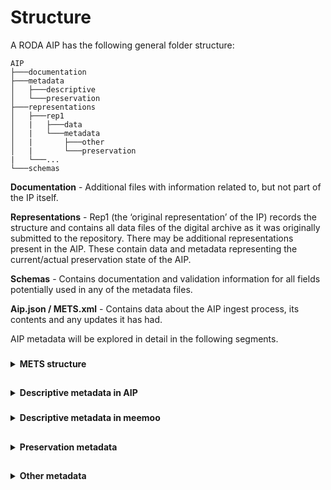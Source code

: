 # Structure

A RODA AIP has the following general folder structure:

```
AIP
├───documentation
├───metadata
│   ├───descriptive
│   └───preservation
├───representations
│   ├───rep1
│   |   ├───data
│   |   └───metadata
│   |       ├───other
│   |       └───preservation
|   └───...
└───schemas
```

**Documentation** - Additional files with information related to, but not part of the IP itself.

**Representations** - Rep1 (the ‘original representation’ of the IP) records the structure and contains all data files of the digital archive as it was originally submitted to the repository. There may be additional representations present in the AIP. These contain data and metadata representing the current/actual preservation state of the AIP.

**Schemas** - Contains documentation and validation information for all fields potentially used in any of the metadata files.

**Aip.json / METS.xml** - Contains data about the AIP ingest process, its contents and any updates it has had.

AIP metadata will be explored in detail in the following segments.

###
<details><summary><b>METS structure</b></summary>
	
A RODA METS file contains following sections:
	
- **MetsHdr** containing references to all agents involved in making this METS file.
- **DmdSec** containing references to all descriptive metadata files.
- **AmdSec** containing references to digital provenance PREMIS events.
- **FileSec** containing references to all AIP data files and their technical information (e.g. checksum, creationdate, ...).
- **StructMap** containing references to the AIP data files and their original directory structure. Also includes potential references to ancestral AIPs.
	
Example METS:
	
```xml
<?xml version="1.0" encoding="UTF-8" standalone="yes"?>
<mets xmlns:xsi="http://www.w3.org/2001/XMLSchema-instance" xmlns:sip="https://DILCIS.eu/XML/METS/SIPExtensionMETS" xmlns="http://www.loc.gov/METS/" xmlns:csip="https://DILCIS.eu/XML/METS/CSIPExtensionMETS" xmlns:xlink="http://www.w3.org/1999/xlink" OBJID="a83362bb-fc63-44a1-87e5-c28384f1441c" LABEL="" TYPE="Other" csip:OTHERTYPE="type" csip:CONTENTINFORMATIONTYPE="MIXED" PROFILE="NOT_DEFINED" xsi:schemaLocation="http://www.loc.gov/METS/ schemas/mets1_12.xsd http://www.w3.org/1999/xlink schemas/xlink.xsd https://dilcis.eu/XML/METS/CSIPExtensionMETS schemas/DILCISExtensionMETS.xsd https://dilcis.eu/XML/METS/SIPExtensionMETS schemas/DILCISExtensionSIPMETS.xsd">
    <metsHdr CREATEDATE="2022-01-06T12:35:53.636Z" LASTMODDATE="2022-01-06T12:35:53.636Z" RECORDSTATUS="NEW" csip:OAISPACKAGETYPE="AIP">
        <agent ROLE="CREATOR" TYPE="OTHER" OTHERTYPE="SOFTWARE">
            <name>RODA plugin: Create E-ARK AIP manifest files (METS.xml)</name>
            <note csip:NOTETYPE="SOFTWARE VERSION">1.0</note>
        </agent>
        <agent ROLE="OTHER" OTHERROLE="SUBMITTER" TYPE="INDIVIDUAL">
            <name>jelle</name>
            <note csip:NOTETYPE="IDENTIFICATIONCODE">jelle</note>
        </agent>
    </metsHdr>
    <dmdSec ID="uuid-14A2D5FD-3C4E-4B12-A55D-2AF56AF034FC" CREATED="2022-01-06T12:35:53.641Z" STATUS="CURRENT">
        <mdRef ID="scala.xml" LOCTYPE="URL" MDTYPE="EAD" MDTYPEVERSION="2002" xlink:type="simple" xlink:href="metadata/descriptive/scala.xml" MIMETYPE="application/xml" SIZE="722" CREATED="2022-01-06T12:35:53.641Z" CHECKSUM="0DFD82D617E31003BF8A303F31B67508D9FEB3456656E96FA3D0C84C3FEDEAAE" CHECKSUMTYPE="SHA-256"/>
    </dmdSec>
    <dmdSec ID="uuid-3787E1AD-BD22-4CF0-AED1-1FBCD83BF29F" CREATED="2022-01-06T12:35:53.643Z" STATUS="CURRENT">
        <mdRef ID="meemoo.xml" LOCTYPE="URL" MDTYPE="OTHER" OTHERMDTYPE="meemoo" xlink:type="simple" xlink:href="metadata/descriptive/meemoo.xml" MIMETYPE="application/xml" SIZE="423" CREATED="2022-01-06T12:35:53.643Z" CHECKSUM="10A00A9D53711B9E8783D088724690C6D18AFF4EE37F2C454F47CFEA002C729E" CHECKSUMTYPE="SHA-256"/>
    </dmdSec>
    <amdSec ID="uuid-BD81745F-ECB5-4285-8388-E7603B987830">
        <digiprovMD ID="uuid-C8480DE3-C780-4923-A52B-5A87289A0671" STATUS="CURRENT">
            <mdRef ID="urn_roda_premis_event_2c326297-86f8-4064-a92b-ac1fc882acbf" LOCTYPE="URL" MDTYPE="PREMIS" xlink:type="simple" xlink:href="metadata/preservation/urn:roda:premis:event:2c326297-86f8-4064-a92b-ac1fc882acbf.xml" MIMETYPE="application/xml" SIZE="1806" CREATED="2022-01-06T12:35:53.643Z" CHECKSUM="8DEFBA71679FBA4A390C8DC1ECB1A0DBD56D16A2E4D65AFC2632B216E7972A82" CHECKSUMTYPE="SHA-256"/>
        </digiprovMD>
        <digiprovMD ID="uuid-4DF3FA3D-9F11-4FEB-B59C-86509626430B" STATUS="CURRENT">
            <mdRef ID="urn_roda_premis_event_b0bb9a34-f27e-42a7-a147-152d32086616" LOCTYPE="URL" MDTYPE="PREMIS" xlink:type="simple" xlink:href="metadata/preservation/urn:roda:premis:event:b0bb9a34-f27e-42a7-a147-152d32086616.xml" MIMETYPE="application/xml" SIZE="1606" CREATED="2022-01-06T12:35:53.643Z" CHECKSUM="528A75B1202BB1BC49434F6415C011B83593F6CE4CE6A8F52EAE91150F6B0D3F" CHECKSUMTYPE="SHA-256"/>
        </digiprovMD>
        <digiprovMD ID="uuid-40DB8F69-4291-45DE-A8F0-044548729C89" STATUS="CURRENT">
            <mdRef ID="urn_roda_premis_event_b23d6159-5674-456e-848d-55942f8c187c" LOCTYPE="URL" MDTYPE="PREMIS" xlink:type="simple" xlink:href="metadata/preservation/urn:roda:premis:event:b23d6159-5674-456e-848d-55942f8c187c.xml" MIMETYPE="application/xml" SIZE="1922" CREATED="2022-01-06T12:35:53.643Z" CHECKSUM="90A8A9011A99AE414DC92448A459460B4A57482B89FD7010786C618338B04800" CHECKSUMTYPE="SHA-256"/>
        </digiprovMD>
        <digiprovMD ID="uuid-B3CCD3DE-99C9-4684-8742-2A6523393381" STATUS="CURRENT">
            <mdRef ID="urn_roda_premis_event_0be38b13-0a41-4363-87e7-7d6399097185" LOCTYPE="URL" MDTYPE="PREMIS" xlink:type="simple" xlink:href="metadata/preservation/urn:roda:premis:event:0be38b13-0a41-4363-87e7-7d6399097185.xml" MIMETYPE="application/xml" SIZE="1620" CREATED="2022-01-06T12:35:53.643Z" CHECKSUM="102BADB49B0617330CA75E3EBF135A3E74C819D70D056D9B2224793323958525" CHECKSUMTYPE="SHA-256"/>
        </digiprovMD>
        <digiprovMD ID="uuid-095C3B1B-B5F3-4F9F-BDE3-EA047CF95FDA" STATUS="CURRENT">
            <mdRef ID="urn_roda_premis_event_8494df17-e688-44d6-bfa0-6479479f4d4a" LOCTYPE="URL" MDTYPE="PREMIS" xlink:type="simple" xlink:href="metadata/preservation/urn:roda:premis:event:8494df17-e688-44d6-bfa0-6479479f4d4a.xml" MIMETYPE="application/xml" SIZE="1649" CREATED="2022-01-06T12:35:53.643Z" CHECKSUM="63C4309F7269D348CC531D650194CF8BEDD49B92519AA29AD0A4A451BF7BA7C8" CHECKSUMTYPE="SHA-256"/>
        </digiprovMD>
        <digiprovMD ID="uuid-5B621587-04F3-43FA-A2C2-23C08E38A10E" STATUS="CURRENT">
            <mdRef ID="urn_roda_premis_event_97eb6f0b-069a-44a1-9fc6-4632b7bb89f6" LOCTYPE="URL" MDTYPE="PREMIS" xlink:type="simple" xlink:href="metadata/preservation/urn:roda:premis:event:97eb6f0b-069a-44a1-9fc6-4632b7bb89f6.xml" MIMETYPE="application/xml" SIZE="1844" CREATED="2022-01-06T12:35:53.643Z" CHECKSUM="194CBA2986CAF19442F6306B1C15C8301584AF34A43451632312CF0E7BBA2A94" CHECKSUMTYPE="SHA-256"/>
        </digiprovMD>
        <digiprovMD ID="uuid-9D5FA319-69BD-41E4-82F8-0F6C2C033571" STATUS="CURRENT">
            <mdRef ID="urn_roda_premis_event_5b7031ae-9b1e-4af7-85b8-a7051e930c4b" LOCTYPE="URL" MDTYPE="PREMIS" xlink:type="simple" xlink:href="metadata/preservation/urn:roda:premis:event:5b7031ae-9b1e-4af7-85b8-a7051e930c4b.xml" MIMETYPE="application/xml" SIZE="1848" CREATED="2022-01-06T12:35:53.643Z" CHECKSUM="E009BB909489F17F9FE48190DAABA95E49B5577BFC17A13D8476502CDAF36FAC" CHECKSUMTYPE="SHA-256"/>
        </digiprovMD>
        <digiprovMD ID="uuid-16848C37-61BD-4442-BED8-526AA7E47F31" STATUS="CURRENT">
            <mdRef ID="urn_roda_premis_event_f5a65f78-25bd-4713-bc44-44531aca6530" LOCTYPE="URL" MDTYPE="PREMIS" xlink:type="simple" xlink:href="metadata/preservation/urn:roda:premis:event:f5a65f78-25bd-4713-bc44-44531aca6530.xml" MIMETYPE="application/xml" SIZE="1868" CREATED="2022-01-06T12:35:53.644Z" CHECKSUM="1167D4D27FCE4AD01AF7C39AC294DF8BA811CF867B1F7314DE486655232C3572" CHECKSUMTYPE="SHA-256"/>
        </digiprovMD>
        <digiprovMD ID="uuid-87C42E18-DC9A-46C3-B43E-D365D94D81AF" STATUS="CURRENT">
            <mdRef ID="urn_roda_premis_event_1816c07d-40b9-4315-a637-4cbfcdb4d679" LOCTYPE="URL" MDTYPE="PREMIS" xlink:type="simple" xlink:href="metadata/preservation/urn:roda:premis:event:1816c07d-40b9-4315-a637-4cbfcdb4d679.xml" MIMETYPE="application/xml" SIZE="1810" CREATED="2022-01-06T12:35:53.644Z" CHECKSUM="1A48C0DE71F2816FDCCBA6EDC77E5AACFEAD00AB106DA9CF4D64F6C504F93F42" CHECKSUMTYPE="SHA-256"/>
        </digiprovMD>
        <digiprovMD ID="uuid-196CE71E-632A-490C-A097-4DE24D3BE409" STATUS="CURRENT">
            <mdRef ID="urn_roda_premis_event_6a81f894-df3c-40f9-bcf9-14b4eeaee3f9" LOCTYPE="URL" MDTYPE="PREMIS" xlink:type="simple" xlink:href="metadata/preservation/urn:roda:premis:event:6a81f894-df3c-40f9-bcf9-14b4eeaee3f9.xml" MIMETYPE="application/xml" SIZE="1690" CREATED="2022-01-06T12:35:53.644Z" CHECKSUM="62359A3F01E4653EB960437786B7845C8F6C7F5C2159CB91B73D79FE0DB706C0" CHECKSUMTYPE="SHA-256"/>
        </digiprovMD>
    </amdSec>
    <fileSec ID="uuid-F48ED105-EDAC-4CFF-82C1-72C051A3DCDD">
        <fileGrp ID="uuid-1E47CA67-A6FF-46AC-8E6B-7FE94330FC20" USE="Schemas">
            <file ID="ID-0A902493-C499-44DC-A77F-0D890940C52F" MIMETYPE="application/xml" SIZE="3180" CREATED="2022-01-06T12:35:53.645Z" CHECKSUM="F1F5BB6003165CDD8F6C1FCC32F8FD1F965E1681010F3B9806D9460BCFFA8A3C" CHECKSUMTYPE="SHA-256">
                <FLocat xlink:type="simple" xlink:href="schemas/xlink.xsd" LOCTYPE="URL"/>
            </file>
            <file ID="ID-B612EC18-4583-49D7-9CC5-CEBBA12DE99A" MIMETYPE="application/xml" SIZE="137125" CREATED="2022-01-06T12:35:53.646Z" CHECKSUM="5D18B2751C52D87A92D2D947F1FC7974C034E9B1CBB9869B48C138755CBA12DE" CHECKSUMTYPE="SHA-256">
                <FLocat xlink:type="simple" xlink:href="schemas/mets1_12.xsd" LOCTYPE="URL"/>
            </file>
            <file ID="ID-63013D42-8BA3-4A57-84F6-2049ACBF703C" MIMETYPE="application/xml" SIZE="499" CREATED="2022-01-06T12:35:53.646Z" CHECKSUM="43AC3F08DBECB74C069D1687187A1AEAED800E77581FE0D418468AE3AD20EF86" CHECKSUMTYPE="SHA-256">
                <FLocat xlink:type="simple" xlink:href="schemas/DILCISExtensionSIPMETS.xsd" LOCTYPE="URL"/>
            </file>
            <file ID="ID-E14F8F5C-3954-40D1-B066-1EE0EE9EF815" MIMETYPE="application/xml" SIZE="2038" CREATED="2022-01-06T12:35:53.646Z" CHECKSUM="B4A13747DDE7644122DC14DC7F7333FC51B12DE43039A73BA111A6E0E8204FCC" CHECKSUMTYPE="SHA-256">
                <FLocat xlink:type="simple" xlink:href="schemas/DILCISExtensionMETS.xsd" LOCTYPE="URL"/>
            </file>
            <file ID="ID-962542F3-9B4D-41C2-9469-2714E3F43E41" MIMETYPE="application/xml" SIZE="126644" CREATED="2022-01-06T12:35:53.646Z" CHECKSUM="2E35653E73A9B66E8796C3DBD24FE32B5037C055840126D9DB792752AC31080B" CHECKSUMTYPE="SHA-256">
                <FLocat xlink:type="simple" xlink:href="schemas/ead2002.xsd" LOCTYPE="URL"/>
            </file>
        </fileGrp>
        <fileGrp ID="uuid-45370FF7-C844-46FF-8E2E-3CF7C052EA0E" USE="Representations/rep1">
            <file ID="ID-125EE487-F31B-4B17-97FF-BF11D29521BD" MIMETYPE="application/xml" SIZE="3568" CREATED="2022-01-06T12:35:53.657Z" CHECKSUM="7D7E9F250A0EC639139EB3ECC00E2C9505E8968CC7E088214E8FF75A8729836D" CHECKSUMTYPE="SHA-256">
                <FLocat xlink:type="simple" xlink:href="representations/rep1/METS.xml" LOCTYPE="URL"/>
            </file>
        </fileGrp>
    </fileSec>
    <structMap ID="uuid-CA4DB147-1434-4F2D-94A7-17F4E99A9EF7" TYPE="PHYSICAL" LABEL="CSIP">
        <div ID="uuid-BDD99930-0AF0-47FD-8EDA-62694C223743" LABEL="a83362bb-fc63-44a1-87e5-c28384f1441c">
            <div ID="uuid-EBD9F9A7-1D7F-44BC-A619-A2E0F34E8585" DMDID="uuid-14A2D5FD-3C4E-4B12-A55D-2AF56AF034FC uuid-3787E1AD-BD22-4CF0-AED1-1FBCD83BF29F" ADMID="uuid-C8480DE3-C780-4923-A52B-5A87289A0671 uuid-4DF3FA3D-9F11-4FEB-B59C-86509626430B uuid-40DB8F69-4291-45DE-A8F0-044548729C89 uuid-B3CCD3DE-99C9-4684-8742-2A6523393381 uuid-095C3B1B-B5F3-4F9F-BDE3-EA047CF95FDA uuid-5B621587-04F3-43FA-A2C2-23C08E38A10E uuid-9D5FA319-69BD-41E4-82F8-0F6C2C033571 uuid-16848C37-61BD-4442-BED8-526AA7E47F31 uuid-87C42E18-DC9A-46C3-B43E-D365D94D81AF uuid-196CE71E-632A-490C-A097-4DE24D3BE409" LABEL="Metadata"/>
            <div ID="uuid-E0B51ACD-B6A2-4DF0-A821-DDDD0A8A1E76" LABEL="Schemas">
                <fptr FILEID="uuid-1E47CA67-A6FF-46AC-8E6B-7FE94330FC20"/>
            </div>
            <div ID="uuid-0AD089CC-E193-4228-A95E-30267314AF5F" LABEL="Representations/rep1">
                <mptr xlink:type="simple" xlink:href="representations/rep1/METS.xml" xlink:title="uuid-45370FF7-C844-46FF-8E2E-3CF7C052EA0E" LOCTYPE="URL"/>
            </div>
        </div>
    </structMap>
    <structMap ID="uuid-E6B5BC1C-E66C-41EB-9438-A0A717C5D5A9" LABEL="RODA structural map">
        <div ID="uuid-13CE3726-B227-4A00-872C-56A5821FFBCC" LABEL="RODA">
            <div ID="uuid-8597A700-7B0E-495E-AAC4-EC5403395CCE" LABEL="Ancestors">
                <mptr xlink:type="simple" xlink:href="6c63fb22-ca07-4912-b559-6bc127aa7e1b" LOCTYPE="HANDLE"/>
            </div>
        </div>
    </structMap>
</mets>	
```

</details>
	
##
<details><summary><b>Descriptive metadata in AIP</b></summary>

`description.xml` contains a minimal set of essential metadata to be archived within the AIP. SCALA departs from the assumption that an up to date and more elaborate version of the descriptive metadata is managed and stored within the partners' archives management system. The following EAD-sample gives an overview of all metadatafields. They can be automatically generated or must be provided using Roda-in.
  
```XML
<?xml version="1.0" encoding="UTF-8"?>
<ead xmlns="urn:isbn:1-931666-22-9"
    xmlns:xsi="http://www.w3.org/2001/XMLSchema-instance"
    xsi:schemaLocation="urn:isbn:1-931666-22-9 http://www.loc.gov/ead/ead.xsd">
    <eadheader>
        <eadid/>
        <filedesc>
            <titlestmt>
                <titleproper/>
            </titlestmt>
        </filedesc>
        <profiledesc>
            <creation>
                Generated by RODA-IN 2.0
            </creation>
        </profiledesc>
    </eadheader>
    <archdesc level="file"> <!-- a description level. Can have different values from a controlled vocab -->
        <did>
		<unittitle>aanwinst van ABVV</unittitle> <!-- the title of the archive -->
		<unitid repositorycode="BE-471084" label="localID">collectie12345</unitid> <!-- repositorycode is an ISIL code, optional | localID is the institution's inventory number -->
		<unitid label="original_filepath">path/to/file.ext</unitid> <!-- If the AIP is on item-level, this contains the relative path relative from the parent AIP https://www.w3schools.com/html/html_filepaths.asp -->
            	<unitdate>1999-08-10/2005-09-30</unitdate> <!-- Roda-in must have a precision on day-level -->
            	<repository>
                	<corpname>AMSAB-ISG</corpname> <!-- The repository name. Can have different values from a controlled vocab -->
            	</repository>
            	<origination label="creator">
                	<name>ABVV</name> <!-- The archive creator -->
            	</origination>
            	<origination label="producer">
                	<name>AIDA</name> <!-- Is always AIDA -->
            	</origination>
        </did>
        <scopecontent>
            <p>collectie van een aantal digitale dragers, uit de bureau's van een aantal medewerkers</p>
        </scopecontent>
        <accessrestrict>
            <p>niet-raadpleegbaar</p> <!-- Information about access restriction. It's just a string -->
        </accessrestrict>
        <dsc type="combined">  
        </dsc>
    </archdesc>
</ead>
```
</details>

###
<details><summary><b>Descriptive metadata in meemoo</b></summary>	

During the AIP's submission to meemoo, a meemoo sidecar XML is generated containing essential descriptive metadata necessary for meemoo. The following XML-sample gives an overview of all metadatafields. It is automatically generated by RODA, but stored in the meemoo MAM. The source of the metadata values is being given in the sample's comments.
	
```XML
<?xml version="1.0" encoding="UTF-8"?>
<VIAA xmlns:xs="http://www.w3.org/2001/XMLSchema" xmlns:dc="http://purl.org/dc/elements/1.1/" xmlns:dcterms="http://purl.org/dc/terms/"> <!--meemoo sidecar-->
	<CP>AMSAB-IG</CP> <!--Source: descriptive metadata ead/archdesc/did/repository/corpname-->
	<CP_id>OR-jq0st8z</CP_id> <!--OR-ID (source?)-->
	<dc_title>aanwinst van ABVV</dc_title> <!--Source: descriptive metadata ead/archdesc/did/unittitle-->
	<dc_description>collectie van een digitale dragers</dc_description> <!--Source: descriptive metadata ead/archdesc/did/scopecontent | optional -->
	<dc_identifier_localid>collectie12345</dc_identifier_localid> <!--Source: descriptive metadata ead/archdesc/did/unitid@label='localId'. Local ID. See https://github.com/Automatic-Ingest-Digital-Archives/SCALA/issues/57-->
	<dc_identifier_localids type="list">
		<ScalaID>a84be406-38a5-4002-a20a-188abd83ff83</ScalaID> <!--Source: AIP. AIP ID. See https://github.com/Automatic-Ingest-Digital-Archives/SCALA/issues/54-->
	</dc_identifier_localids>
	<dc_creators type="list">
		<Archiefvormer>ABVV</Archiefvormer> <!--Source: descriptive metadata ead/archdesc/did/origination@label='creator'-->
	</dc_creators>
	<dc_publishers type="list">
		<publisher>AIDA</publisher> <!--Source: descriptive metadata ead/archdesc/did/origination@label='producer'. This field is hardcoded to AIDA in RODA-In.-->
	</dc_publishers>
	<dc_rights_comment>niet-raadpleegbaar</dc_rights_comment> <!--Source: descriptive metadata ead/archdesc/did/accessrestrict | optional-->
	<md5>582925fef639c663e0abf9c47cad0727</md5> <!--Source: AIP-->
</VIAA>
	
```
	
</details>

##
<details><summary><b>Preservation metadata</b></summary>
    
## Object metadata

### File object metadata
    
Contains structural information about each file, like its name, fixity information, format, size, …

The representation folder structure is copied. Then for each data file a file object PREMIS is made. Each file object PREMIS is given the filename of the original file.
    
<details>
  <summary>Example of a file object</summary>
    
```xml
<?xml version="1.0" encoding="UTF-8"?>
<v3:object xsi:type="v3:file" xmlns:v3="http://www.loc.gov/premis/v3" xmlns:xsi="http://www.w3.org/2001/XMLSchema-instance">
  <v3:objectIdentifier>
    <v3:objectIdentifierType>URN</v3:objectIdentifierType>
    <v3:objectIdentifierValue>urn:roda:premis:file:Stuk1_Tekstdocument.docx</v3:objectIdentifierValue>
  </v3:objectIdentifier>
  <v3:preservationLevel>
    <v3:preservationLevelValue>full</v3:preservationLevelValue>
  </v3:preservationLevel>
  <v3:objectCharacteristics>
    <v3:fixity>
      <v3:messageDigestAlgorithm>MD5</v3:messageDigestAlgorithm>
      <v3:messageDigest>DC5D4F96B81E7453C48664F7CBBE32BF</v3:messageDigest>
      <v3:messageDigestOriginator>RODA</v3:messageDigestOriginator>
    </v3:fixity>
    <v3:size>11803</v3:size>
    <v3:format>
      <v3:formatDesignation>
        <v3:formatName>Microsoft Word for Windows</v3:formatName>
        <v3:formatVersion>2007 onwards</v3:formatVersion>
      </v3:formatDesignation>
    </v3:format>
    <v3:format>
      <v3:formatRegistry>
        <v3:formatRegistryName>pronom</v3:formatRegistryName>
        <v3:formatRegistryKey>fmt/412</v3:formatRegistryKey>
      </v3:formatRegistry>
    </v3:format>
    <v3:format>
      <v3:formatRegistry>
        <v3:formatRegistryName>mime</v3:formatRegistryName>
        <v3:formatRegistryKey>application/vnd.openxmlformats-officedocument.wordprocessingml.document</v3:formatRegistryKey>
      </v3:formatRegistry>
    </v3:format>
  </v3:objectCharacteristics>
  <v3:originalName>Stuk1_Tekstdocument.docx</v3:originalName>
  <v3:storage>
    <v3:contentLocation>
      <v3:contentLocationType/>
      <v3:contentLocationValue/>
    </v3:contentLocation>
  </v3:storage>
</v3:object>
```

</details>
    
### Representation object metadata
    
Contains structural information about a representation, like its contained files and relations between them.

<details>
  <summary>Example of a representation object</summary>
    
```xml
<?xml version="1.0" encoding="UTF-8"?>
<v3:object xsi:type="v3:representation" xmlns:v3="http://www.loc.gov/premis/v3" xmlns:xsi="http://www.w3.org/2001/XMLSchema-instance">
  <v3:objectIdentifier>
    <v3:objectIdentifierType>URN</v3:objectIdentifierType>
    <v3:objectIdentifierValue>urn:roda:premis:representation:76af487e-7c63-3a1d-9ef2-5eec0b9e139d</v3:objectIdentifierValue>
  </v3:objectIdentifier>
  <v3:preservationLevel>
    <v3:preservationLevelValue/>
  </v3:preservationLevel>
  <v3:relationship>
    <v3:relationshipType>structural</v3:relationshipType>
    <v3:relationshipSubType>hasPart</v3:relationshipSubType>
    <v3:relatedObjectIdentifier>
      <v3:relatedObjectIdentifierType>URN</v3:relatedObjectIdentifierType>
      <v3:relatedObjectIdentifierValue>urn:roda:premis:file:Stuk2_Presentatie.pptx</v3:relatedObjectIdentifierValue>
    </v3:relatedObjectIdentifier>
  </v3:relationship>
  <v3:relationship>
    <v3:relationshipType>structural</v3:relationshipType>
    <v3:relationshipSubType>hasPart</v3:relationshipSubType>
    <v3:relatedObjectIdentifier>
      <v3:relatedObjectIdentifierType>URN</v3:relatedObjectIdentifierType>
      <v3:relatedObjectIdentifierValue>urn:roda:premis:file:Stuk1_Tekstdocument.docx</v3:relatedObjectIdentifierValue>
    </v3:relatedObjectIdentifier>
  </v3:relationship>
</v3:object>
```
    
</details>
    
## Event metadata
    
An event is a process which is run on the AIP. Events are normally run and saved at the AIP level. It is possible to explicitely ask RODA to run certain events at representation or file level. In those cases, the event data will be stored in PREMIS metadata at the respective level.

An event PREMIS file is a log file about an event. It contains the following parts:
- The type of event. Check the full list below.
- The outcome of the event. An event can have a SUCCESS or a FAILURE outcome. Or it can be SKIPPED, meaning the process was considered but not executed.
- The agents involved in the event. Agents can be users or software programs.
- The objects involved in the event. Objects can be files, representations, the AIP and even the ingested SIP.

Here follows a list of event PREMIS metadata per event type.
    
### Wellformedness check

Checks that the received SIP is well formed, complete and that no unexpected files were included.

Agents involved: EARKSIP2ToAIPPlugin, user starting ingest process.
    
Objects involved: SIP, AIP.

<details>
    <summary>Example</summary>
    
```xml
<?xml version="1.0" encoding="UTF-8"?>
<event xmlns="http://www.loc.gov/premis/v3">
  <eventIdentifier>
    <eventIdentifierType>URN</eventIdentifierType>
    <eventIdentifierValue>urn:roda:premis:event:f051d728-5cba-4a4c-b9b2-0ef192c3bc2c</eventIdentifierValue>
  </eventIdentifier>
  <eventType>wellformedness check</eventType>
  <eventDateTime>2021-09-20T10:42:12.80Z</eventDateTime>
  <eventDetailInformation>
    <eventDetail>Checked that the received SIP is well formed, complete and that no unexpected files were included.</eventDetail>
  </eventDetailInformation>
  <eventOutcomeInformation>
    <eventOutcome>SUCCESS</eventOutcome>
    <eventOutcomeDetail>
      <eventOutcomeDetailNote>The SIP was well formed and complete.</eventOutcomeDetailNote>
    </eventOutcomeDetail>
  </eventOutcomeInformation>
  <linkingAgentIdentifier>
    <linkingAgentIdentifierType>URN</linkingAgentIdentifierType>
    <linkingAgentIdentifierValue>urn:roda:premis:agent:org.roda.core.plugins.plugins.ingest.EARKSIP2ToAIPPlugin@1.0</linkingAgentIdentifierValue>
  </linkingAgentIdentifier>
  <linkingAgentIdentifier>
    <linkingAgentIdentifierType>URN</linkingAgentIdentifierType>
    <linkingAgentIdentifierValue>urn:roda:premis:agent:jkleevens</linkingAgentIdentifierValue>
  </linkingAgentIdentifier>
  <linkingObjectIdentifier>
    <linkingObjectIdentifierType>URN</linkingObjectIdentifierType>
    <linkingObjectIdentifierValue>urn:roda:transferred_resource:dossier_met_mappen - uuid-6981ba8e-9d2b-4e8a-912e-6e2a6ad44c3d.zip</linkingObjectIdentifierValue>
    <linkingObjectRole>source</linkingObjectRole>
  </linkingObjectIdentifier>
  <linkingObjectIdentifier>
    <linkingObjectIdentifierType>URN</linkingObjectIdentifierType>
    <linkingObjectIdentifierValue>urn:roda:aip:668b3f2f-51be-4dd7-ace6-d73a41b8526c</linkingObjectIdentifierValue>
    <linkingObjectRole>outcome</linkingObjectRole>
  </linkingObjectIdentifier>
</event>
```

</details>

Checks whether the descriptive metadata is included in the SIP and if this metadata is valid according to the established policy.

Agents involved: DescriptiveMetadataValidationPlugin, user starting ingest process.
    
Objects involved: AIP.

<details>
    <summary>Example</summary>

```xml
<?xml version="1.0" encoding="UTF-8"?>
<event xmlns="http://www.loc.gov/premis/v3">
  <eventIdentifier>
    <eventIdentifierType>URN</eventIdentifierType>
    <eventIdentifierValue>urn:roda:premis:event:5794d4d2-4d8e-4ebc-977e-1f0d3b5d077e</eventIdentifierValue>
  </eventIdentifier>
  <eventType>wellformedness check</eventType>
  <eventDateTime>2021-09-20T10:42:13.39Z</eventDateTime>
  <eventDetailInformation>
    <eventDetail>Checked whether the descriptive metadata is included in the SIP and if this metadata is valid according to the established policy.</eventDetail>
  </eventDetailInformation>
  <eventOutcomeInformation>
    <eventOutcome>SUCCESS</eventOutcome>
    <eventOutcomeDetail>
      <eventOutcomeDetailNote>Descriptive metadata is well formed and complete.
Schemas used on validation: scala-dc (1.0)</eventOutcomeDetailNote>
    </eventOutcomeDetail>
  </eventOutcomeInformation>
  <linkingAgentIdentifier>
    <linkingAgentIdentifierType>URN</linkingAgentIdentifierType>
    <linkingAgentIdentifierValue>urn:roda:premis:agent:org.roda.core.plugins.plugins.base.DescriptiveMetadataValidationPlugin@1.0</linkingAgentIdentifierValue>
  </linkingAgentIdentifier>
  <linkingAgentIdentifier>
    <linkingAgentIdentifierType>URN</linkingAgentIdentifierType>
    <linkingAgentIdentifierValue>urn:roda:premis:agent:jkleevens</linkingAgentIdentifierValue>
  </linkingAgentIdentifier>
  <linkingObjectIdentifier>
    <linkingObjectIdentifierType>URN</linkingObjectIdentifierType>
    <linkingObjectIdentifierValue>urn:roda:aip:668b3f2f-51be-4dd7-ace6-d73a41b8526c</linkingObjectIdentifierValue>
    <linkingObjectRole>outcome</linkingObjectRole>
  </linkingObjectIdentifier>
</event>
```
 
</details>

### Format identification

Identifies the object's file formats and versions using Siegfried.

Agents involved: SiegfriedPlugin, user starting ingest process.
    
Objects involved: all files.
 
<details>
    <summary>Example</summary>

```xml
<?xml version="1.0" encoding="UTF-8"?>
<event xmlns="http://www.loc.gov/premis/v3">
  <eventIdentifier>
    <eventIdentifierType>URN</eventIdentifierType>
    <eventIdentifierValue>urn:roda:premis:event:53c2f0b9-61c9-4088-a4e6-fabc8c6f6f2a</eventIdentifierValue>
  </eventIdentifier>
  <eventType>format identification</eventType>
  <eventDateTime>2021-09-20T10:42:13.89Z</eventDateTime>
  <eventDetailInformation>
    <eventDetail>Identified the object's file formats and versions using Siegfried.</eventDetail>
  </eventDetailInformation>
  <eventOutcomeInformation>
    <eventOutcome>SUCCESS</eventOutcome>
    <eventOutcomeDetail>
      <eventOutcomeDetailNote>File formats were identified and recorded in PREMIS objects.</eventOutcomeDetailNote>
    </eventOutcomeDetail>
  </eventOutcomeInformation>
  <linkingAgentIdentifier>
    <linkingAgentIdentifierType>URN</linkingAgentIdentifierType>
    <linkingAgentIdentifierValue>urn:roda:premis:agent:org.roda.core.plugins.plugins.characterization.SiegfriedPlugin@1.9.1 w/ DROID_SignatureFile_V97</linkingAgentIdentifierValue>
  </linkingAgentIdentifier>
  <linkingAgentIdentifier>
    <linkingAgentIdentifierType>URN</linkingAgentIdentifierType>
    <linkingAgentIdentifierValue>urn:roda:premis:agent:jkleevens</linkingAgentIdentifierValue>
  </linkingAgentIdentifier>
  <linkingObjectIdentifier>
    <linkingObjectIdentifierType>URN</linkingObjectIdentifierType>
    <linkingObjectIdentifierValue>urn:roda:file:07fd0033-d8c4-3e69-83f4-4bd0601efdb9</linkingObjectIdentifierValue>
    <linkingObjectRole>source</linkingObjectRole>
  </linkingObjectIdentifier>
  <linkingObjectIdentifier>
    <linkingObjectIdentifierType>URN</linkingObjectIdentifierType>
    <linkingObjectIdentifierValue>urn:roda:file:e1da121d-9a3a-3a09-bdb4-355c03cf560d</linkingObjectIdentifierValue>
    <linkingObjectRole>source</linkingObjectRole>
  </linkingObjectIdentifier>
  <linkingObjectIdentifier>
    <linkingObjectIdentifierType>URN</linkingObjectIdentifierType>
    <linkingObjectIdentifierValue>urn:roda:file:d775e0e6-66cb-3a76-b7ef-3695de3ec22b</linkingObjectIdentifierValue>
    <linkingObjectRole>source</linkingObjectRole>
  </linkingObjectIdentifier>
  <linkingObjectIdentifier>
    <linkingObjectIdentifierType>URN</linkingObjectIdentifierType>
    <linkingObjectIdentifierValue>urn:roda:file:5d9ee2c8-1dca-38dd-af8e-4ff1df860875</linkingObjectIdentifierValue>
    <linkingObjectRole>source</linkingObjectRole>
  </linkingObjectIdentifier>
</event>
```
  
</details>

### Virus check

Scans package for malicious programs using ClamAV.

Agents involved: AntivirusPlugin, user starting ingest process.
    
Objects involved: AIP.
    
<details>
    <summary>Example</summary>

```xml
<?xml version="1.0" encoding="UTF-8"?>
<event xmlns="http://www.loc.gov/premis/v3">
  <eventIdentifier>
    <eventIdentifierType>URN</eventIdentifierType>
    <eventIdentifierValue>urn:roda:premis:event:06079fd0-aa57-4931-922e-1df092a09183</eventIdentifierValue>
  </eventIdentifier>
  <eventType>virus check</eventType>
  <eventDateTime>2021-09-20T10:42:13.36Z</eventDateTime>
  <eventDetailInformation>
    <eventDetail>Scanned package for malicious programs using ClamAV.</eventDetail>
  </eventDetailInformation>
  <eventOutcomeInformation>
    <eventOutcome>SUCCESS</eventOutcome>
    <eventOutcomeDetail>
      <eventOutcomeDetailNote>The package does not contain any known malicious programs.
/roda/data/storage/aip/668b3f2f-51be-4dd7-ace6-d73a41b8526c: OK

----------- SCAN SUMMARY -----------
Infected files: 0
Time: 0.325 sec (0 m 0 s)
Start Date: 2021:09:20 10:42:13
End Date:   2021:09:20 10:42:13</eventOutcomeDetailNote>
    </eventOutcomeDetail>
  </eventOutcomeInformation>
  <linkingAgentIdentifier>
    <linkingAgentIdentifierType>URN</linkingAgentIdentifierType>
    <linkingAgentIdentifierValue>urn:roda:premis:agent:org.roda.core.plugins.plugins.antivirus.AntivirusPlugin@ClamAV 0.103.2/26261/Thu Aug 12 08:22:34 2021</linkingAgentIdentifierValue>
  </linkingAgentIdentifier>
  <linkingAgentIdentifier>
    <linkingAgentIdentifierType>URN</linkingAgentIdentifierType>
    <linkingAgentIdentifierValue>urn:roda:premis:agent:jkleevens</linkingAgentIdentifierValue>
  </linkingAgentIdentifier>
  <linkingObjectIdentifier>
    <linkingObjectIdentifierType>URN</linkingObjectIdentifierType>
    <linkingObjectIdentifierValue>urn:roda:aip:668b3f2f-51be-4dd7-ace6-d73a41b8526c</linkingObjectIdentifierValue>
    <linkingObjectRole>outcome</linkingObjectRole>
  </linkingObjectIdentifier>
</event>
```
  
</details>

### Authorization check

User permissions are checked to ensure that they have sufficient authorization to store the AIP under the desired node of the classification scheme.

Agents involved: VerifyUserAuthorizationPlugin, user starting ingest process.
    
Objects involved: AIP.
 
<details>
    <summary>Example</summary>

```xml
<?xml version="1.0" encoding="UTF-8"?>
<event xmlns="http://www.loc.gov/premis/v3">
  <eventIdentifier>
    <eventIdentifierType>URN</eventIdentifierType>
    <eventIdentifierValue>urn:roda:premis:event:d9f2207c-53ad-4196-b333-7b881ac676d2</eventIdentifierValue>
  </eventIdentifier>
  <eventType>authorization check</eventType>
  <eventDateTime>2021-09-20T10:42:13.97Z</eventDateTime>
  <eventDetailInformation>
    <eventDetail>User permissions have been checked to ensure that he has sufficient authorization to store the AIP under the desired node of the classification scheme.</eventDetail>
  </eventDetailInformation>
  <eventOutcomeInformation>
    <eventOutcome>SUCCESS</eventOutcome>
    <eventOutcomeDetail>
      <eventOutcomeDetailNote>The user has enough permissions to deposit the AIP under the designated node of the classification scheme
Done with checking user authorization for AIP 668b3f2f-51be-4dd7-ace6-d73a41b8526c</eventOutcomeDetailNote>
    </eventOutcomeDetail>
  </eventOutcomeInformation>
  <linkingAgentIdentifier>
    <linkingAgentIdentifierType>URN</linkingAgentIdentifierType>
    <linkingAgentIdentifierValue>urn:roda:premis:agent:org.roda.core.plugins.plugins.ingest.VerifyUserAuthorizationPlugin@1.0</linkingAgentIdentifierValue>
  </linkingAgentIdentifier>
  <linkingAgentIdentifier>
    <linkingAgentIdentifierType>URN</linkingAgentIdentifierType>
    <linkingAgentIdentifierValue>urn:roda:premis:agent:jkleevens</linkingAgentIdentifierValue>
  </linkingAgentIdentifier>
  <linkingObjectIdentifier>
    <linkingObjectIdentifierType>URN</linkingObjectIdentifierType>
    <linkingObjectIdentifierValue>urn:roda:aip:668b3f2f-51be-4dd7-ace6-d73a41b8526c</linkingObjectIdentifierValue>
    <linkingObjectRole>outcome</linkingObjectRole>
  </linkingObjectIdentifier>
</event>
```
   
</details>

### Ingest start

The ingest process starts.

Agents involved: ConfigurableIngestPlugin, user starting ingest process.
    
Objects involved: SIP, AIP.
    
<details>
    <summary>Example</summary>

```xml
<?xml version="1.0" encoding="UTF-8"?>
<event xmlns="http://www.loc.gov/premis/v3">
  <eventIdentifier>
    <eventIdentifierType>URN</eventIdentifierType>
    <eventIdentifierValue>urn:roda:premis:event:5aebcbb0-dcbd-41e2-b342-08de70fde9a6</eventIdentifierValue>
  </eventIdentifier>
  <eventType>ingest start</eventType>
  <eventDateTime>2021-09-20T10:42:11.97Z</eventDateTime>
  <eventDetailInformation>
    <eventDetail>The ingest process has started.</eventDetail>
  </eventDetailInformation>
  <eventOutcomeInformation>
    <eventOutcome>SUCCESS</eventOutcome>
    <eventOutcomeDetail>
      <eventOutcomeDetailNote>The ingest process has successfully ended.</eventOutcomeDetailNote>
    </eventOutcomeDetail>
  </eventOutcomeInformation>
  <linkingAgentIdentifier>
    <linkingAgentIdentifierType>URN</linkingAgentIdentifierType>
    <linkingAgentIdentifierValue>urn:roda:premis:agent:org.roda.core.plugins.plugins.ingest.v2.ConfigurableIngestPlugin@2.0</linkingAgentIdentifierValue>
  </linkingAgentIdentifier>
  <linkingAgentIdentifier>
    <linkingAgentIdentifierType>URN</linkingAgentIdentifierType>
    <linkingAgentIdentifierValue>urn:roda:premis:agent:jkleevens</linkingAgentIdentifierValue>
  </linkingAgentIdentifier>
  <linkingObjectIdentifier>
    <linkingObjectIdentifierType>URN</linkingObjectIdentifierType>
    <linkingObjectIdentifierValue>urn:roda:transferred_resource:dossier_met_mappen - uuid-6981ba8e-9d2b-4e8a-912e-6e2a6ad44c3d.zip</linkingObjectIdentifierValue>
    <linkingObjectRole>source</linkingObjectRole>
  </linkingObjectIdentifier>
  <linkingObjectIdentifier>
    <linkingObjectIdentifierType>URN</linkingObjectIdentifierType>
    <linkingObjectIdentifierValue>urn:roda:aip:668b3f2f-51be-4dd7-ace6-d73a41b8526c</linkingObjectIdentifierValue>
    <linkingObjectRole>outcome</linkingObjectRole>
  </linkingObjectIdentifier>
</event>
```
 
</details>

### Ingest end

The ingest process ends.

Agents involved: ConfigurableIngestPlugin, user starting ingest process.
    
Objects involved: SIP, AIP.
    
<details>
    <summary>Example</summary>

```xml
<?xml version="1.0" encoding="UTF-8"?>
<event xmlns="http://www.loc.gov/premis/v3">
  <eventIdentifier>
    <eventIdentifierType>URN</eventIdentifierType>
    <eventIdentifierValue>urn:roda:premis:event:8ce4e78f-6f09-40f4-99a5-5c8e7bc835d3</eventIdentifierValue>
  </eventIdentifier>
  <eventType>ingest end</eventType>
  <eventDateTime>2021-09-20T10:42:14.14Z</eventDateTime>
  <eventDetailInformation>
    <eventDetail>The ingest process has ended.</eventDetail>
  </eventDetailInformation>
  <eventOutcomeInformation>
    <eventOutcome>SUCCESS</eventOutcome>
    <eventOutcomeDetail>
      <eventOutcomeDetailNote>The ingest process has successfully ended.</eventOutcomeDetailNote>
    </eventOutcomeDetail>
  </eventOutcomeInformation>
  <linkingAgentIdentifier>
    <linkingAgentIdentifierType>URN</linkingAgentIdentifierType>
    <linkingAgentIdentifierValue>urn:roda:premis:agent:org.roda.core.plugins.plugins.ingest.v2.ConfigurableIngestPlugin@2.0</linkingAgentIdentifierValue>
  </linkingAgentIdentifier>
  <linkingAgentIdentifier>
    <linkingAgentIdentifierType>URN</linkingAgentIdentifierType>
    <linkingAgentIdentifierValue>urn:roda:premis:agent:jkleevens</linkingAgentIdentifierValue>
  </linkingAgentIdentifier>
  <linkingObjectIdentifier>
    <linkingObjectIdentifierType>URN</linkingObjectIdentifierType>
    <linkingObjectIdentifierValue>urn:roda:transferred_resource:dossier_met_mappen - uuid-6981ba8e-9d2b-4e8a-912e-6e2a6ad44c3d.zip</linkingObjectIdentifierValue>
    <linkingObjectRole>source</linkingObjectRole>
  </linkingObjectIdentifier>
  <linkingObjectIdentifier>
    <linkingObjectIdentifierType>URN</linkingObjectIdentifierType>
    <linkingObjectIdentifierValue>urn:roda:aip:668b3f2f-51be-4dd7-ace6-d73a41b8526c</linkingObjectIdentifierValue>
    <linkingObjectRole>outcome</linkingObjectRole>
  </linkingObjectIdentifier>
</event>
```
    
</details>

### Message digest calculation

Creates base PREMIS objects with file original name and file fixity information (like MD5 or SHA-256).

Agents involved: PremisSkeletonPlugin, user starting ingest process.
    
Objects involved: AIP.
   
<details>
    <summary>Example</summary>

```xml
<?xml version="1.0" encoding="UTF-8"?>
<event xmlns="http://www.loc.gov/premis/v3">
  <eventIdentifier>
    <eventIdentifierType>URN</eventIdentifierType>
    <eventIdentifierValue>urn:roda:premis:event:eeb83f9f-97e1-4a01-97b2-baa824f656bc</eventIdentifierValue>
  </eventIdentifier>
  <eventType>message digest calculation</eventType>
  <eventDateTime>2021-09-20T10:42:13.71Z</eventDateTime>
  <eventDetailInformation>
    <eventDetail>Created base PREMIS objects with file original name and file fixity information (SHA-256).</eventDetail>
  </eventDetailInformation>
  <eventOutcomeInformation>
    <eventOutcome>SUCCESS</eventOutcome>
    <eventOutcomeDetail>
      <eventOutcomeDetailNote>PREMIS objects were successfully created.</eventOutcomeDetailNote>
    </eventOutcomeDetail>
  </eventOutcomeInformation>
  <linkingAgentIdentifier>
    <linkingAgentIdentifierType>URN</linkingAgentIdentifierType>
    <linkingAgentIdentifierValue>urn:roda:premis:agent:org.roda.core.plugins.plugins.characterization.PremisSkeletonPlugin@1.0</linkingAgentIdentifierValue>
  </linkingAgentIdentifier>
  <linkingAgentIdentifier>
    <linkingAgentIdentifierType>URN</linkingAgentIdentifierType>
    <linkingAgentIdentifierValue>urn:roda:premis:agent:jkleevens</linkingAgentIdentifierValue>
  </linkingAgentIdentifier>
  <linkingObjectIdentifier>
    <linkingObjectIdentifierType>URN</linkingObjectIdentifierType>
    <linkingObjectIdentifierValue>urn:roda:aip:668b3f2f-51be-4dd7-ace6-d73a41b8526c</linkingObjectIdentifierValue>
    <linkingObjectRole>outcome</linkingObjectRole>
  </linkingObjectIdentifier>
</event>
```
  
</details>

### Accession

Adds the package to the inventory. After this point, the responsibility for the digital content’s preservation is passed on to the repository.

Agents involved: AutoAcceptSIPPlugin, user starting ingest process.
    
Objects involved: AIP.
    
<details>
    <summary>Example</summary>

```xml
<?xml version="1.0" encoding="UTF-8"?>
<event xmlns="http://www.loc.gov/premis/v3">
  <eventIdentifier>
    <eventIdentifierType>URN</eventIdentifierType>
    <eventIdentifierValue>urn:roda:premis:event:08fe7621-5824-456b-8178-952139837fa9</eventIdentifierValue>
  </eventIdentifier>
  <eventType>accession</eventType>
  <eventDateTime>2021-09-20T10:42:14.10Z</eventDateTime>
  <eventDetailInformation>
    <eventDetail>Added package to the inventory. After this point, the responsibility for the digital content’s preservation is passed on to the repository.</eventDetail>
  </eventDetailInformation>
  <eventOutcomeInformation>
    <eventOutcome>SUCCESS</eventOutcome>
    <eventOutcomeDetail>
      <eventOutcomeDetailNote>The AIP was successfully added to the repository's inventory.</eventOutcomeDetailNote>
    </eventOutcomeDetail>
  </eventOutcomeInformation>
  <linkingAgentIdentifier>
    <linkingAgentIdentifierType>URN</linkingAgentIdentifierType>
    <linkingAgentIdentifierValue>urn:roda:premis:agent:org.roda.core.plugins.plugins.ingest.AutoAcceptSIPPlugin@1.0</linkingAgentIdentifierValue>
  </linkingAgentIdentifier>
  <linkingAgentIdentifier>
    <linkingAgentIdentifierType>URN</linkingAgentIdentifierType>
    <linkingAgentIdentifierValue>urn:roda:premis:agent:jkleevens</linkingAgentIdentifierValue>
  </linkingAgentIdentifier>
  <linkingObjectIdentifier>
    <linkingObjectIdentifierType>URN</linkingObjectIdentifierType>
    <linkingObjectIdentifierValue>urn:roda:aip:668b3f2f-51be-4dd7-ace6-d73a41b8526c</linkingObjectIdentifierValue>
    <linkingObjectRole>outcome</linkingObjectRole>
  </linkingObjectIdentifier>
</event>
```
 
</details>

### Unpacking

Extracts objects from the package in E-ARK SIP 2 format.

Agents involved: EARKSIP2ToAIPPlugin, user starting ingest process.
    
Objects involved: SIP, AIP.
    
<details>
    <summary>Example</summary>

```xml
<?xml version="1.0" encoding="UTF-8"?>
<event xmlns="http://www.loc.gov/premis/v3">
  <eventIdentifier>
    <eventIdentifierType>URN</eventIdentifierType>
    <eventIdentifierValue>urn:roda:premis:event:93820350-9ebd-47ba-aed6-71e8801cbf23</eventIdentifierValue>
  </eventIdentifier>
  <eventType>unpacking</eventType>
  <eventDateTime>2021-09-20T10:42:12.78Z</eventDateTime>
  <eventDetailInformation>
    <eventDetail>Extracted objects from package in E-ARK SIP 2 format.</eventDetail>
  </eventDetailInformation>
  <eventOutcomeInformation>
    <eventOutcome>SUCCESS</eventOutcome>
    <eventOutcomeDetail>
      <eventOutcomeDetailNote>The SIP has been successfully unpacked.</eventOutcomeDetailNote>
    </eventOutcomeDetail>
  </eventOutcomeInformation>
  <linkingAgentIdentifier>
    <linkingAgentIdentifierType>URN</linkingAgentIdentifierType>
    <linkingAgentIdentifierValue>urn:roda:premis:agent:org.roda.core.plugins.plugins.ingest.EARKSIP2ToAIPPlugin@1.0</linkingAgentIdentifierValue>
  </linkingAgentIdentifier>
  <linkingAgentIdentifier>
    <linkingAgentIdentifierType>URN</linkingAgentIdentifierType>
    <linkingAgentIdentifierValue>urn:roda:premis:agent:jkleevens</linkingAgentIdentifierValue>
  </linkingAgentIdentifier>
  <linkingObjectIdentifier>
    <linkingObjectIdentifierType>URN</linkingObjectIdentifierType>
    <linkingObjectIdentifierValue>urn:roda:transferred_resource:dossier_met_mappen - uuid-6981ba8e-9d2b-4e8a-912e-6e2a6ad44c3d.zip</linkingObjectIdentifierValue>
    <linkingObjectRole>source</linkingObjectRole>
  </linkingObjectIdentifier>
  <linkingObjectIdentifier>
    <linkingObjectIdentifierType>URN</linkingObjectIdentifierType>
    <linkingObjectIdentifierValue>urn:roda:aip:668b3f2f-51be-4dd7-ace6-d73a41b8526c</linkingObjectIdentifierValue>
    <linkingObjectRole>outcome</linkingObjectRole>
  </linkingObjectIdentifier>
</event>
```
 
</details>

### Digital signature validation

Checks if digital signatures were valid and/or strips them.

Agents involved: DigitalSignaturePlugin, user starting ingest process.
    
Objects involved: AIP.
    
<details>
    <summary>Example</summary>

```xml
<?xml version="1.0" encoding="UTF-8"?>
<event xmlns="http://www.loc.gov/premis/v3">
  <eventIdentifier>
    <eventIdentifierType>URN</eventIdentifierType>
    <eventIdentifierValue>urn:roda:premis:event:909e5fc4-d6e7-4f9d-a750-a9679c3f2dc0</eventIdentifierValue>
  </eventIdentifier>
  <eventType>digital signature validation</eventType>
  <eventDateTime>2021-07-19T07:28:51.56Z</eventDateTime>
  <eventDetailInformation>
    <eventDetail>Checked if digital signatures were valid and/or stripped them.</eventDetail>
  </eventDetailInformation>
  <eventOutcomeInformation>
    <eventOutcome>SKIPPED</eventOutcome>
    <eventOutcomeDetail>
      <eventOutcomeDetailNote>The package skipped the action.
No file was stripped on this aip.</eventOutcomeDetailNote>
    </eventOutcomeDetail>
  </eventOutcomeInformation>
  <linkingAgentIdentifier>
    <linkingAgentIdentifierType>URN</linkingAgentIdentifierType>
    <linkingAgentIdentifierValue>urn:roda:premis:agent:org.roda.core.plugins.external.DigitalSignaturePlugin@1.0</linkingAgentIdentifierValue>
  </linkingAgentIdentifier>
  <linkingAgentIdentifier>
    <linkingAgentIdentifierType>URN</linkingAgentIdentifierType>
    <linkingAgentIdentifierValue>urn:roda:premis:agent:admin</linkingAgentIdentifierValue>
  </linkingAgentIdentifier>
</event>
```
    
</details>

### Metadata extraction

Extraction of technical metadata using Apache Tika.

Agents involved: TikaFullTextPlugin, user starting ingest process.
    
Objects involved: all files.
    
<details>
    <summary>Example</summary>

```xml
<?xml version="1.0" encoding="UTF-8"?>
<event xmlns="http://www.loc.gov/premis/v3">
  <eventIdentifier>
    <eventIdentifierType>URN</eventIdentifierType>
    <eventIdentifierValue>urn:roda:premis:event:1f1fae7e-c9f3-47da-9843-ddb5b200f1bc</eventIdentifierValue>
  </eventIdentifier>
  <eventType>metadata extraction</eventType>
  <eventDateTime>2021-07-19T07:28:50.61Z</eventDateTime>
  <eventDetailInformation>
    <eventDetail>Extraction of technical metadata using Apache Tika.</eventDetail>
  </eventDetailInformation>
  <eventOutcomeInformation>
    <eventOutcome>FAILURE</eventOutcome>
    <eventOutcomeDetail>
      <eventOutcomeDetailNote>Failed to extract technical metadata from file.
Could not create binary</eventOutcomeDetailNote>
    </eventOutcomeDetail>
  </eventOutcomeInformation>
  <linkingAgentIdentifier>
    <linkingAgentIdentifierType>URN</linkingAgentIdentifierType>
    <linkingAgentIdentifierValue>urn:roda:premis:agent:org.roda.core.plugins.external.TikaFullTextPlugin@1.0</linkingAgentIdentifierValue>
  </linkingAgentIdentifier>
  <linkingAgentIdentifier>
    <linkingAgentIdentifierType>URN</linkingAgentIdentifierType>
    <linkingAgentIdentifierValue>urn:roda:premis:agent:admin</linkingAgentIdentifierValue>
  </linkingAgentIdentifier>
  <linkingObjectIdentifier>
    <linkingObjectIdentifierType>URN</linkingObjectIdentifierType>
    <linkingObjectIdentifierValue>urn:roda:file:4a1b6500-8136-3b9f-9bb6-cb1f45d34ff1</linkingObjectIdentifierValue>
    <linkingObjectRole>source</linkingObjectRole>
  </linkingObjectIdentifier>
  <linkingObjectIdentifier>
    <linkingObjectIdentifierType>URN</linkingObjectIdentifierType>
    <linkingObjectIdentifierValue>urn:roda:file:aada1e36-ec4a-3322-bec0-578c77cf97d0</linkingObjectIdentifierValue>
    <linkingObjectRole>source</linkingObjectRole>
  </linkingObjectIdentifier>
  <linkingObjectIdentifier>
    <linkingObjectIdentifierType>URN</linkingObjectIdentifierType>
    <linkingObjectIdentifierValue>urn:roda:file:78852e6c-9b8a-3350-b6eb-0e6755501e57</linkingObjectIdentifierValue>
    <linkingObjectRole>source</linkingObjectRole>
  </linkingObjectIdentifier>
</event>
```
  
</details>

</details>
    
##
<details><summary><b>Other metadata</b></summary>
    
## Siegfried
    
The representation folder structure is copied. Then for each data file a Siegried JSON file is made.
    
<details>
    <summary>Example</summary>

```JSON
{
    "filename": "/roda/data/storage/aip/668b3f2f-51be-4dd7-ace6-d73a41b8526c/representations/rep1/data/Dossier_1/Stuk1_Tekstdocument.docx",
    "filesize": 11803,
    "modified": "2021-09-20T10:42:12Z",
    "errors": "",
    "matches": [{
            "ns": "pronom",
            "id": "fmt/412",
            "format": "Microsoft Word for Windows",
            "version": "2007 onwards",
            "mime": "application/vnd.openxmlformats-officedocument.wordprocessingml.document",
            "basis": "extension match docx; container name [Content_Types].xml with byte match at 327, 94 (signature 1/3)",
            "warning": ""
        }
    ]
}
```
   
</details>

## ApacheTika
  
The representation folder structure is copied. Then for each data file an ApacheTika XML file is made.
    
<details>
    <summary>Example</summary>

```xml
<?xml version="1.0" encoding="UTF-8"?>
<metadata>
  <field name="X-Parsed-By">org.apache.tika.parser.DefaultParser</field>
  <field name="X-Parsed-By">org.apache.tika.parser.txt.TXTParser</field>
  <field name="Content-Encoding">ISO-8859-1</field>
  <field name="Content-Type">text/plain; charset=ISO-8859-1</field>
</metadata>
```
   
</details>
    
## VeraPDF
  
The representation folder structure is copied. Then for each pdf file a VeraPDF HTML file is made.
  
[Example](https://github.com/Automatic-Ingest-Digital-Archives/SCALA/blob/main/RODA/AIP%20Interpretation%20Manual/VeraPDF_Example_Output.pdf.html)
   
</details>

</details>
    
